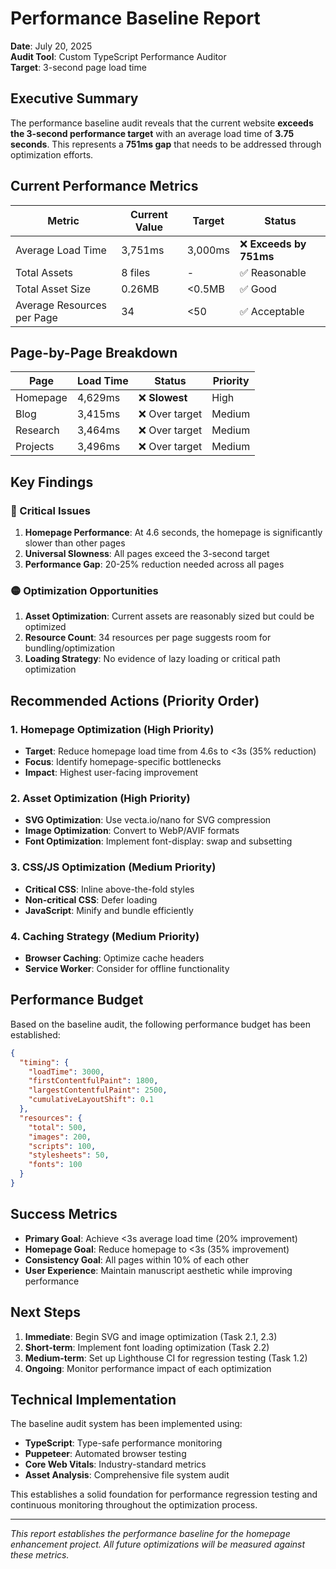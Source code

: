 # Performance Baseline Report

**Date**: July 20, 2025  
**Audit Tool**: Custom TypeScript Performance Auditor  
**Target**: 3-second page load time  

## Executive Summary

The performance baseline audit reveals that the current website **exceeds the 3-second performance target** with an average load time of **3.75 seconds**. This represents a **751ms gap** that needs to be addressed through optimization efforts.

## Current Performance Metrics

| Metric | Current Value | Target | Status |
|--------|---------------|--------|--------|
| Average Load Time | 3,751ms | 3,000ms | ❌ **Exceeds by 751ms** |
| Total Assets | 8 files | - | ✅ Reasonable |
| Total Asset Size | 0.26MB | <0.5MB | ✅ Good |
| Average Resources per Page | 34 | <50 | ✅ Acceptable |

## Page-by-Page Breakdown

| Page | Load Time | Status | Priority |
|------|-----------|--------|----------|
| Homepage | 4,629ms | ❌ **Slowest** | High |
| Blog | 3,415ms | ❌ Over target | Medium |
| Research | 3,464ms | ❌ Over target | Medium |
| Projects | 3,496ms | ❌ Over target | Medium |

## Key Findings

### 🔴 Critical Issues
1. **Homepage Performance**: At 4.6 seconds, the homepage is significantly slower than other pages
2. **Universal Slowness**: All pages exceed the 3-second target
3. **Performance Gap**: 20-25% reduction needed across all pages

### 🟡 Optimization Opportunities
1. **Asset Optimization**: Current assets are reasonably sized but could be optimized
2. **Resource Count**: 34 resources per page suggests room for bundling/optimization
3. **Loading Strategy**: No evidence of lazy loading or critical path optimization

## Recommended Actions (Priority Order)

### 1. Homepage Optimization (High Priority)
- **Target**: Reduce homepage load time from 4.6s to <3s (35% reduction)
- **Focus**: Identify homepage-specific bottlenecks
- **Impact**: Highest user-facing improvement

### 2. Asset Optimization (High Priority)
- **SVG Optimization**: Use vecta.io/nano for SVG compression
- **Image Optimization**: Convert to WebP/AVIF formats
- **Font Optimization**: Implement font-display: swap and subsetting

### 3. CSS/JS Optimization (Medium Priority)
- **Critical CSS**: Inline above-the-fold styles
- **Non-critical CSS**: Defer loading
- **JavaScript**: Minify and bundle efficiently

### 4. Caching Strategy (Medium Priority)
- **Browser Caching**: Optimize cache headers
- **Service Worker**: Consider for offline functionality

## Performance Budget

Based on the baseline audit, the following performance budget has been established:

```json
{
  "timing": {
    "loadTime": 3000,
    "firstContentfulPaint": 1800,
    "largestContentfulPaint": 2500,
    "cumulativeLayoutShift": 0.1
  },
  "resources": {
    "total": 500,
    "images": 200,
    "scripts": 100,
    "stylesheets": 50,
    "fonts": 100
  }
}
```

## Success Metrics

- **Primary Goal**: Achieve <3s average load time (20% improvement)
- **Homepage Goal**: Reduce homepage to <3s (35% improvement)
- **Consistency Goal**: All pages within 10% of each other
- **User Experience**: Maintain manuscript aesthetic while improving performance

## Next Steps

1. **Immediate**: Begin SVG and image optimization (Task 2.1, 2.3)
2. **Short-term**: Implement font loading optimization (Task 2.2)
3. **Medium-term**: Set up Lighthouse CI for regression testing (Task 1.2)
4. **Ongoing**: Monitor performance impact of each optimization

## Technical Implementation

The baseline audit system has been implemented using:
- **TypeScript**: Type-safe performance monitoring
- **Puppeteer**: Automated browser testing
- **Core Web Vitals**: Industry-standard metrics
- **Asset Analysis**: Comprehensive file system audit

This establishes a solid foundation for performance regression testing and continuous monitoring throughout the optimization process.

---

*This report establishes the performance baseline for the homepage enhancement project. All future optimizations will be measured against these metrics.*